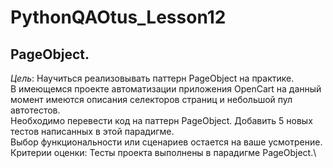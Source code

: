 # PythonQAOtus_Lesson12

## PageObject.
*Цель*: Научиться реализовывать паттерн PageObject на практике.\
В имеющемся проекте автоматизации приложения OpenCart на данный момент имеются описания селекторов страниц и небольшой пул автотестов.\
Необходимо перевести код на паттерн PageObject. Добавить 5 новых тестов написанных в этой парадигме.\
Выбор функциональности или сценариев остается на ваше усмотрение.\
Критерии оценки: Тесты проекта выполнены в парадигме PageObject.\
